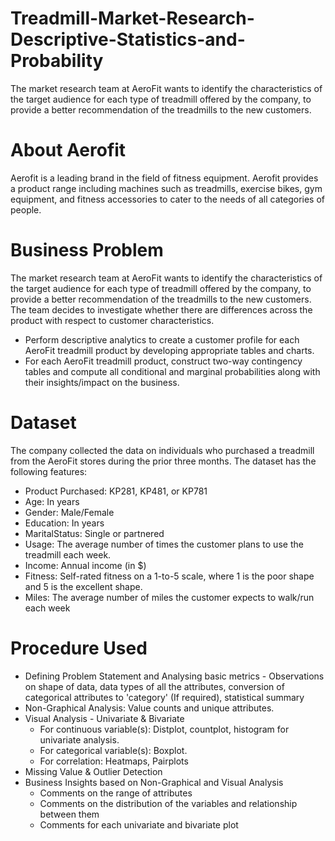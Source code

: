 # Treadmill-Market-Research-Descriptive-Statistics-and-Probability
The market research team at AeroFit wants to identify the characteristics of the target audience for each type of treadmill offered by the company, to provide a better recommendation of the treadmills to the new customers.

# About Aerofit
Aerofit is a leading brand in the field of fitness equipment. Aerofit provides a product range including machines such as treadmills, exercise bikes, gym equipment, and fitness accessories to cater to the needs of all categories of people.

# Business Problem
The market research team at AeroFit wants to identify the characteristics of the target audience for each type of treadmill offered by the company, to provide a better recommendation of the treadmills to the new customers. The team decides to investigate whether there are differences across the product with respect to customer characteristics.
* Perform descriptive analytics to create a customer profile for each AeroFit treadmill product by developing appropriate tables and charts.
* For each AeroFit treadmill product, construct two-way contingency tables and compute all conditional and marginal probabilities along with their insights/impact on the business.

# Dataset
The company collected the data on individuals who purchased a treadmill from the AeroFit stores during the prior three months. The dataset has the following features:
* Product Purchased:	KP281, KP481, or KP781
* Age:	In years
* Gender:	Male/Female
* Education:	In years
* MaritalStatus:	Single or partnered
* Usage:	The average number of times the customer plans to use the treadmill each week.
* Income:	Annual income (in $)
* Fitness:	Self-rated fitness on a 1-to-5 scale, where 1 is the poor shape and 5 is the excellent shape.
* Miles:	The average number of miles the customer expects to walk/run each week

# Procedure Used
* Defining Problem Statement and Analysing basic metrics - Observations on shape of data, data types of all the attributes, conversion of categorical attributes to 'category' (If required), statistical summary
* Non-Graphical Analysis: Value counts and unique attributes.
* Visual Analysis - Univariate & Bivariate
     * For continuous variable(s): Distplot, countplot, histogram for univariate analysis.   
     * For categorical variable(s): Boxplot.      
     * For correlation: Heatmaps, Pairplots
* Missing Value & Outlier Detection
* Business Insights based on Non-Graphical and Visual Analysis
    * Comments on the range of attributes
    * Comments on the distribution of the variables and relationship between them
    * Comments for each univariate and bivariate plot


